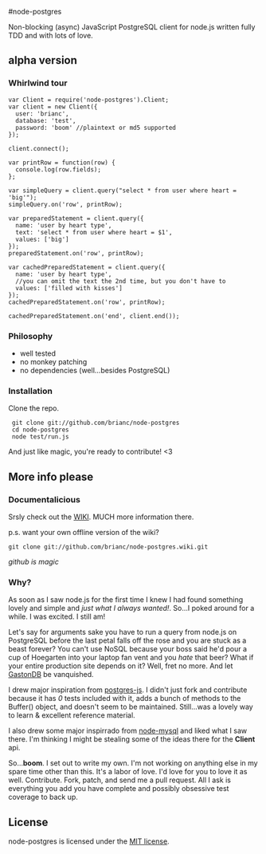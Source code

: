 #node-postgres

Non-blocking (async) JavaScript PostgreSQL client for node.js written
fully TDD and with lots of love.

## alpha version

### Whirlwind tour

    var Client = require('node-postgres').Client;
    var client = new Client({
      user: 'brianc',
      database: 'test',
      password: 'boom' //plaintext or md5 supported
    });

    client.connect();

    var printRow = function(row) {
      console.log(row.fields);
    };

    var simpleQuery = client.query("select * from user where heart = 'big'");
    simpleQuery.on('row', printRow);

    var preparedStatement = client.query({
      name: 'user by heart type',
      text: 'select * from user where heart = $1',
      values: ['big']
    });
    preparedStatement.on('row', printRow);

    var cachedPreparedStatement = client.query({
      name: 'user by heart type',
      //you can omit the text the 2nd time, but you don't have to
      values: ['filled with kisses']
    });
    cachedPreparedStatement.on('row', printRow);

    cachedPreparedStatement.on('end', client.end());

### Philosophy

* well tested
* no monkey patching
* no dependencies (well...besides PostgreSQL)

### Installation

Clone the repo.  

     git clone git://github.com/brianc/node-postgres
     cd node-postgres
     node test/run.js

And just like magic, you're ready to contribute! <3

## More info please

### Documentalicious

Srsly check out the [WIKI](wiki).  MUCH more information there.

p.s. want your own offline version of the wiki?

    git clone git://github.com/brianc/node-postgres.wiki.git

_github is magic_

### Why?

As soon as I saw node.js for the first time I knew I had found
something lovely and simple and _just what I always wanted!_.  So...I
poked around for a while.  I was excited.  I still am!

Let's say for arguments sake you have to run a query from node.js on PostgreSQL before the
last petal falls off the rose and you are stuck as a beast forever?
You can't use NoSQL because your boss said he'd pour a cup of
Hoegarten into your laptop fan vent and you _hate_ that beer?
What if your entire production site depends on it?  Well, fret no
more.  And let [GastonDB](http://www.snipetts.com/ashley/mymusicals/disney/beauty-an-beast/images/gaston.gif) be vanquished.

I drew major inspiration from
[postgres-js](http://github.com/creationix/postgres-js).  I didn't
just fork and contribute because it has
_0_ tests included with it, adds a bunch of methods to the Buffer()
object, and doesn't seem to be maintained.  Still...was a lovely way
to learn & excellent reference material.

I also drew some major inspirrado from
[node-mysql](http://github.com/felixge/node-mysql) and liked what I
saw there.  I'm thinking I might be stealing some of the ideas there
for the __Client__ api.

So...__boom__. I set out to write my own.  I'm not working on anything
else in my spare time other than this.  It's a labor of love.  I'd
love for you to love it as well.  Contribute.  Fork, patch, and send
me a pull request.  All I ask is everything you add you have complete
and possibly obsessive test coverage to back up.  

## License

node-postgres is licensed under the [MIT license](License).
